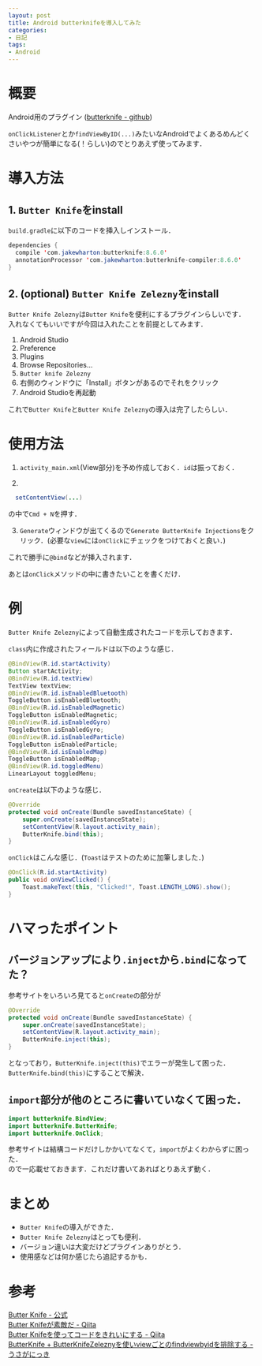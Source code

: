 ```yaml
---
layout: post
title: Android butterknifeを導入してみた
categories:
- 日記
tags:
- Android
---
```

# 概要
Android用のプラグイン
([butterknife - github](https://github.com/JakeWharton/butterknife))  

`onClickListener`とか`findViewByID(...)`みたいなAndroidでよくあるめんどくさいやつが簡単になる(！らしい)のでとりあえず使ってみます．

# 導入方法

## 1. `Butter Knife`をinstall

`build.gradle`に以下のコードを挿入しインストール．

```java
dependencies {
  compile 'com.jakewharton:butterknife:8.6.0'
  annotationProcessor 'com.jakewharton:butterknife-compiler:8.6.0'
}
```

## 2. (optional) `Butter Knife Zelezny`をinstall
`Butter Knife Zelezny`は`Butter Knife`を便利にするプラグインらしいです．  
入れなくてもいいですが今回は入れたことを前提としてみます．

1. Android Studio
2. Preference
3. Plugins
4. Browse Repositories...
5. `Butter knife Zelezny`
6. 右側のウィンドウに「Install」ボタンがあるのでそれをクリック
6. Android Studioを再起動

これで`Butter Knife`と`Butter Knife Zelezny`の導入は完了したらしい．

# 使用方法

1. `activity_main.xml`(View部分)を予め作成しておく．`id`は振っておく．

2.
```java
  setContentView(...)
```
の中で`Cmd + N`を押す．

3. `Generate`ウィンドウが出てくるので`Generate ButterKnife Injections`をクリック．(必要な`view`には`onClick`にチェックをつけておくと良い．)


これで勝手に`@bind`などが挿入されます．

あとは`onClick`メソッドの中に書きたいことを書くだけ．

# 例
`Butter Knife Zelezny`によって自動生成されたコードを示しておきます．

`class`内に作成されたフィールドは以下のような感じ．
```java
@BindView(R.id.startActivity)
Button startActivity;
@BindView(R.id.textView)
TextView textView;
@BindView(R.id.isEnabledBluetooth)
ToggleButton isEnabledBluetooth;
@BindView(R.id.isEnabledMagnetic)
ToggleButton isEnabledMagnetic;
@BindView(R.id.isEnabledGyro)
ToggleButton isEnabledGyro;
@BindView(R.id.isEnabledParticle)
ToggleButton isEnabledParticle;
@BindView(R.id.isEnabledMap)
ToggleButton isEnabledMap;
@BindView(R.id.toggledMenu)
LinearLayout toggledMenu;
```

`onCreate`は以下のような感じ．

```java
@Override
protected void onCreate(Bundle savedInstanceState) {
    super.onCreate(savedInstanceState);
    setContentView(R.layout.activity_main);
    ButterKnife.bind(this);
}
```

`onClick`はこんな感じ．(`Toast`はテストのために加筆しました．)
```java
@OnClick(R.id.startActivity)
public void onViewClicked() {
    Toast.makeText(this, "Clicked!", Toast.LENGTH_LONG).show();
}
```

# ハマったポイント
## バージョンアップにより`.inject`から`.bind`になってた？
参考サイトをいろいろ見てると`onCreate`の部分が
```java
@Override
protected void onCreate(Bundle savedInstanceState) {
    super.onCreate(savedInstanceState);
    setContentView(R.layout.activity_main);
    ButterKnife.inject(this);
}
```
となっており，`ButterKnife.inject(this)`でエラーが発生して困った．
`ButterKnife.bind(this)`にすることで解決．

## `import`部分が他のところに書いていなくて困った．

```java
import butterknife.BindView;
import butterknife.ButterKnife;
import butterknife.OnClick;
```

参考サイトは結構コードだけしかかいてなくて，`import`がよくわからずに困った．  
ので一応載せておきます．これだけ書いてあればとりあえず動く．

# まとめ
- `Butter Knife`の導入ができた．
- `Butter Knife Zelezny`はとっても便利．
- バージョン違いは大変だけどプラグインありがとう．
- 使用感などは何か感じたら追記するかも．

# 参考

[Butter Knife - 公式](http://jakewharton.github.io/butterknife/)  
[Butter Knifeが素敵だ - Qiita](http://qiita.com/RyotaMurohoshi/items/93b9fc131a6863a5a772)  
[Butter Knifeを使ってコードをきれいにする - Qiita](http://qiita.com/taki4227/items/294c4fe98dbe20714fe5)  
[ButterKnife + ButterKnifeZeleznyを使いviewごとのfindviewbyidを排除する - うさがにっき](http://tiro105.hateblo.jp/entry/2015/02/24/163551)  
